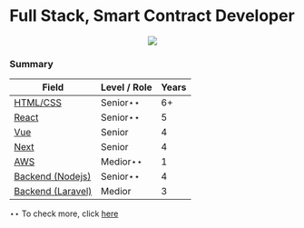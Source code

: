 # Full Stack, Smart Contract Developer


<p align="center">
  <a href="https://github.com/DenverCoder1/readme-typing-svg"><img src="https://readme-typing-svg.herokuapp.com/?lines=Full%20Stack%20Smart%20Contract%20Developer;6+%2B%20years%20of%20experience;Being%20passionate%20and%20creative&center=true&width=380&height=45"></a>
</p>

### Summary


| **Field**                                                                                          | **Level / Role** | **Years** |
| -------------------------------------------------------------------------------------------------- | ---------------- | --------- |
| [HTML/CSS](https://en.wikipedia.org/wiki/HTML5)                                                    | Senior⋆⋆         | 6+        |
| [React](https://reactjs.org/)                                                                      | Senior⋆⋆         | 5         |
| [Vue](https://vuejs.org/)                                                                          | Senior           | 4         |
| [Next](https://nextjs.org/)                                                                        | Senior           | 4         |
| [AWS](https://aws.amazon.com/)                                                                     | Medior⋆⋆         | 1         |
| [Backend (Nodejs)](https://nodejs.org/)                                                            | Senior⋆⋆         | 4         |
| [Backend (Laravel)](https://laravel.com/)                                                          | Medior           | 3         |

⋆⋆ To check more, click <a href="https://portfoilo"> here </a>


